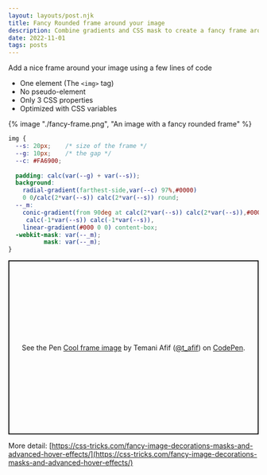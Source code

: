 ```yaml
---
layout: layouts/post.njk
title: Fancy Rounded frame around your image
description: Combine gradients and CSS mask to create a fancy frame around an image
date: 2022-11-01
tags: posts
---
```


Add a nice frame around your image using a few lines of code
* One element (The `<img>` tag)
* No pseudo-element
* Only 3 CSS properties
* Optimized with CSS variables

{% image "./fancy-frame.png", "An image with a fancy rounded frame" %}

```css
img {
  --s: 20px;    /* size of the frame */
  --g: 10px;    /* the gap */
  --c: #FA6900; 
  
  padding: calc(var(--g) + var(--s));
  background: 
    radial-gradient(farthest-side,var(--c) 97%,#0000)
    0 0/calc(2*var(--s)) calc(2*var(--s)) round;
  --_m:
    conic-gradient(from 90deg at calc(2*var(--s)) calc(2*var(--s)),#0000 25%,#000 0)
     calc(-1*var(--s)) calc(-1*var(--s)),
    linear-gradient(#000 0 0) content-box;
  -webkit-mask: var(--_m);
          mask: var(--_m);
}
```


<p class="codepen" data-height="350" data-default-tab="result" data-slug-hash="GROJrNw" data-preview="true" data-user="t_afif" style="height: 350px; box-sizing: border-box; display: flex; align-items: center; justify-content: center; border: 2px solid; margin: 1em 0; padding: 1em;">
  <span>See the Pen <a href="https://codepen.io/t_afif/pen/GROJrNw">
  Cool frame image</a> by Temani Afif (<a href="https://codepen.io/t_afif">@t_afif</a>)
  on <a href="https://codepen.io">CodePen</a>.</span>
</p>
<script async src="https://cpwebassets.codepen.io/assets/embed/ei.js"></script>


More detail: [https://css-tricks.com/fancy-image-decorations-masks-and-advanced-hover-effects/](https://css-tricks.com/fancy-image-decorations-masks-and-advanced-hover-effects/)